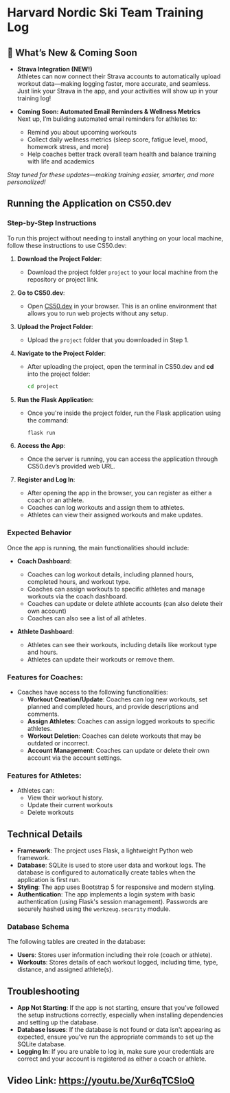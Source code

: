 # Harvard Nordic Ski Team Training Log


## 🚀 What’s New & Coming Soon

- **Strava Integration (NEW!)**  
  Athletes can now connect their Strava accounts to automatically upload workout data—making logging faster, more accurate, and seamless. Just link your Strava in the app, and your activities will show up in your training log!

- **Coming Soon: Automated Email Reminders & Wellness Metrics**  
  Next up, I’m building automated email reminders for athletes to:
  - Remind you about upcoming workouts
  - Collect daily wellness metrics (sleep score, fatigue level, mood, homework stress, and more)
  - Help coaches better track overall team health and balance training with life and academics

*Stay tuned for these updates—making training easier, smarter, and more personalized!*


## Running the Application on CS50.dev

### Step-by-Step Instructions

To run this project without needing to install anything on your local machine, follow these instructions to use CS50.dev:

1. **Download the Project Folder**:
   - Download the project folder `project` to your local machine from the repository or project link.

2. **Go to CS50.dev**:
   - Open [CS50.dev](https://cs50.dev) in your browser. This is an online environment that allows you to run web projects without any setup.

3. **Upload the Project Folder**:
   - Upload the `project` folder that you downloaded in Step 1.

4. **Navigate to the Project Folder**:
   - After uploading the project, open the terminal in CS50.dev and **cd** into the project folder:
     ```bash
     cd project
     ```

5. **Run the Flask Application**:
   - Once you're inside the project folder, run the Flask application using the command:
     ```bash
     flask run
     ```

6. **Access the App**:
   - Once the server is running, you can access the application through CS50.dev’s provided web URL.

7. **Register and Log In**:
   - After opening the app in the browser, you can register as either a coach or an athlete.
   - Coaches can log workouts and assign them to athletes.
   - Athletes can view their assigned workouts and make updates.

### Expected Behavior

Once the app is running, the main functionalities should include:

- **Coach Dashboard**:
   - Coaches can log workout details, including planned hours, completed hours, and workout type.
   - Coaches can assign workouts to specific athletes and manage workouts via the coach dashboard.
   - Coaches can update or delete athlete accounts (can also delete their own account)
   - Coaches can also see a list of all athletes.

- **Athlete Dashboard**:
   - Athletes can see their workouts, including details like workout type and hours.
   - Athletes can update their workouts or remove them.

### Features for Coaches:
- Coaches have access to the following functionalities:
  - **Workout Creation/Update**: Coaches can log new workouts, set planned and completed hours, and provide descriptions and comments.
  - **Assign Athletes**: Coaches can assign logged workouts to specific athletes.
  - **Workout Deletion**: Coaches can delete workouts that may be outdated or incorrect.
  - **Account Management**: Coaches can update or delete their own account via the account settings.

### Features for Athletes:
- Athletes can:
  - View their workout history.
  - Update their current workouts
  - Delete workouts

## Technical Details

- **Framework**: The project uses Flask, a lightweight Python web framework.
- **Database**: SQLite is used to store user data and workout logs. The database is configured to automatically create tables when the application is first run.
- **Styling**: The app uses Bootstrap 5 for responsive and modern styling.
- **Authentication**: The app implements a login system with basic authentication (using Flask's session management). Passwords are securely hashed using the `werkzeug.security` module.

### Database Schema
The following tables are created in the database:
- **Users**: Stores user information including their role (coach or athlete).
- **Workouts**: Stores details of each workout logged, including time, type, distance, and assigned athlete(s).

## Troubleshooting

- **App Not Starting**: If the app is not starting, ensure that you’ve followed the setup instructions correctly, especially when installing dependencies and setting up the database.
- **Database Issues**: If the database is not found or data isn't appearing as expected, ensure you’ve run the appropriate commands to set up the SQLite database.
- **Logging In**: If you are unable to log in, make sure your credentials are correct and your account is registered as either a coach or athlete.


## Video Link: https://youtu.be/Xur6qTCSloQ
